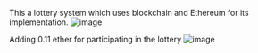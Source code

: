 This a lottery system which uses blockchain and Ethereum for its implementation.
![image](https://user-images.githubusercontent.com/80789344/183420102-61a167af-ad61-42e7-9161-60a10146d23b.png)

Adding 0.11 ether for participating in the lottery 
![image](https://user-images.githubusercontent.com/80789344/183423060-ed287239-dc96-46b7-b27d-80754b2a3eea.png)
